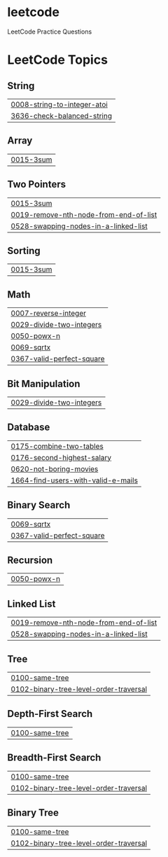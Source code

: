 # leetcode
LeetCode Practice Questions

<!---LeetCode Topics Start-->
# LeetCode Topics
## String
|  |
| ------- |
| [0008-string-to-integer-atoi](https://github.com/Zaeem2141/leetcode/tree/master/0008-string-to-integer-atoi) |
| [3636-check-balanced-string](https://github.com/Zaeem2141/leetcode/tree/master/3636-check-balanced-string) |
## Array
|  |
| ------- |
| [0015-3sum](https://github.com/Zaeem2141/leetcode/tree/master/0015-3sum) |
## Two Pointers
|  |
| ------- |
| [0015-3sum](https://github.com/Zaeem2141/leetcode/tree/master/0015-3sum) |
| [0019-remove-nth-node-from-end-of-list](https://github.com/Zaeem2141/leetcode/tree/master/0019-remove-nth-node-from-end-of-list) |
| [0528-swapping-nodes-in-a-linked-list](https://github.com/Zaeem2141/leetcode/tree/master/0528-swapping-nodes-in-a-linked-list) |
## Sorting
|  |
| ------- |
| [0015-3sum](https://github.com/Zaeem2141/leetcode/tree/master/0015-3sum) |
## Math
|  |
| ------- |
| [0007-reverse-integer](https://github.com/Zaeem2141/leetcode/tree/master/0007-reverse-integer) |
| [0029-divide-two-integers](https://github.com/Zaeem2141/leetcode/tree/master/0029-divide-two-integers) |
| [0050-powx-n](https://github.com/Zaeem2141/leetcode/tree/master/0050-powx-n) |
| [0069-sqrtx](https://github.com/Zaeem2141/leetcode/tree/master/0069-sqrtx) |
| [0367-valid-perfect-square](https://github.com/Zaeem2141/leetcode/tree/master/0367-valid-perfect-square) |
## Bit Manipulation
|  |
| ------- |
| [0029-divide-two-integers](https://github.com/Zaeem2141/leetcode/tree/master/0029-divide-two-integers) |
## Database
|  |
| ------- |
| [0175-combine-two-tables](https://github.com/Zaeem2141/leetcode/tree/master/0175-combine-two-tables) |
| [0176-second-highest-salary](https://github.com/Zaeem2141/leetcode/tree/master/0176-second-highest-salary) |
| [0620-not-boring-movies](https://github.com/Zaeem2141/leetcode/tree/master/0620-not-boring-movies) |
| [1664-find-users-with-valid-e-mails](https://github.com/Zaeem2141/leetcode/tree/master/1664-find-users-with-valid-e-mails) |
## Binary Search
|  |
| ------- |
| [0069-sqrtx](https://github.com/Zaeem2141/leetcode/tree/master/0069-sqrtx) |
| [0367-valid-perfect-square](https://github.com/Zaeem2141/leetcode/tree/master/0367-valid-perfect-square) |
## Recursion
|  |
| ------- |
| [0050-powx-n](https://github.com/Zaeem2141/leetcode/tree/master/0050-powx-n) |
## Linked List
|  |
| ------- |
| [0019-remove-nth-node-from-end-of-list](https://github.com/Zaeem2141/leetcode/tree/master/0019-remove-nth-node-from-end-of-list) |
| [0528-swapping-nodes-in-a-linked-list](https://github.com/Zaeem2141/leetcode/tree/master/0528-swapping-nodes-in-a-linked-list) |
## Tree
|  |
| ------- |
| [0100-same-tree](https://github.com/Zaeem2141/leetcode/tree/master/0100-same-tree) |
| [0102-binary-tree-level-order-traversal](https://github.com/Zaeem2141/leetcode/tree/master/0102-binary-tree-level-order-traversal) |
## Depth-First Search
|  |
| ------- |
| [0100-same-tree](https://github.com/Zaeem2141/leetcode/tree/master/0100-same-tree) |
## Breadth-First Search
|  |
| ------- |
| [0100-same-tree](https://github.com/Zaeem2141/leetcode/tree/master/0100-same-tree) |
| [0102-binary-tree-level-order-traversal](https://github.com/Zaeem2141/leetcode/tree/master/0102-binary-tree-level-order-traversal) |
## Binary Tree
|  |
| ------- |
| [0100-same-tree](https://github.com/Zaeem2141/leetcode/tree/master/0100-same-tree) |
| [0102-binary-tree-level-order-traversal](https://github.com/Zaeem2141/leetcode/tree/master/0102-binary-tree-level-order-traversal) |
<!---LeetCode Topics End-->
